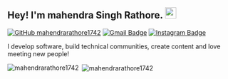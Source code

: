 ## Hey! I'm mahendra Singh Rathore. <img src="https://media.giphy.com/media/hvRJCLFzcasrR4ia7z/giphy.gif" width="25px">

[![GitHub mahendrarathore1742](https://img.shields.io/github/followers/mahendrarathore1742?label=follow&style=social)](https://github.com/mahendrarathore1742)
[![Gmail Badge](https://img.shields.io/badge/mahendrarathore1743@gmail.com-white?style=plastic&logo=Gmail&logoColor=&link=mailto:mahendrarathore1743@gmail.com)](mailto:mahendrarathore1743@gmail.com)
[![Instagram Badge](https://img.shields.io/badge/-mr_robot1742-purple?style=plastic&logo=instagram&logoColor=white&link=https://instagram.com/mr_robot1742/)](https://instagram.com/mr_robot1742)

  
I develop software, build technical communities, create content and love meeting new people!


<p><img align="left" src="https://github-readme-stats.vercel.app/api/top-langs?username=mahendrarathore1742&show_icons=true&locale=en&layout=compact" alt="mahendrarathore1742" /></p>

<p>&nbsp;<img align="center" src="https://github-readme-stats.vercel.app/api?username=mahendrarathore1742&show_icons=true&locale=en" alt="mahendrarathore1742" /></p>
